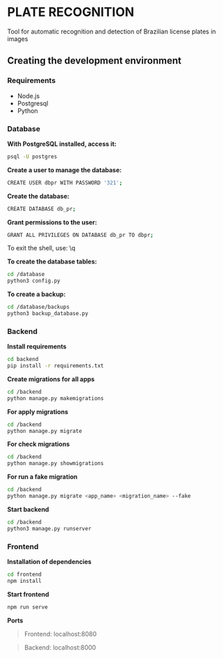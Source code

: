 # PLATE RECOGNITION

Tool for automatic recognition and detection of Brazilian license plates in images

## Creating the development environment

### Requirements

- Node.js
- Postgresql
- Python

### Database

**With PostgreSQL installed, access it:**

```sh
psql -U postgres
```

**Create a user to manage the database:**

```sh
CREATE USER dbpr WITH PASSWORD '321';
```

**Create the database:**

```sh
CREATE DATABASE db_pr;
```

**Grant permissions to the user:**

```sh
GRANT ALL PRIVILEGES ON DATABASE db_pr TO dbpr;
```

To exit the shell, use: \q

**To create the database tables:**

```sh
cd /database
python3 config.py
```

**To create a backup:**

```sh
cd /database/backups
python3 backup_database.py
```

### Backend

**Install requirements**

```sh
cd backend
pip install -r requirements.txt
```

**Create migrations for all apps**

```sh
cd /backend
python manage.py makemigrations
```

**For apply migrations**

```sh
cd /backend
python manage.py migrate
```

**For check migrations**

```sh
cd /backend
python manage.py showmigrations
```

**For run a fake migration**

```sh
cd /backend
python manage.py migrate <app_name> <migration_name> --fake
```

**Start backend**

```sh
cd /backend
python3 manage.py runserver
```

### Frontend

**Installation of dependencies**

```sh
cd frontend
npm install
```

**Start frontend**

```sh
npm run serve
```

**Ports**

> Frontend: localhost:8080

> Backend: localhost:8000
